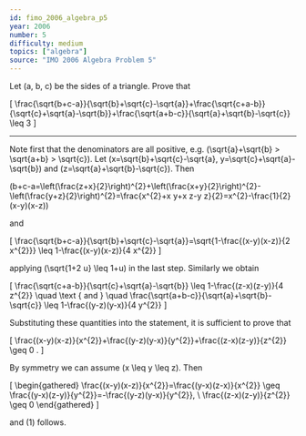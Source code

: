 ```yaml
---
id: fimo_2006_algebra_p5
year: 2006
number: 5
difficulty: medium
topics: ["algebra"]
source: "IMO 2006 Algebra Problem 5"
---
```


Let \(a, b, c\) be the sides of a triangle. Prove that

\[
\frac{\sqrt{b+c-a}}{\sqrt{b}+\sqrt{c}-\sqrt{a}}+\frac{\sqrt{c+a-b}}{\sqrt{c}+\sqrt{a}-\sqrt{b}}+\frac{\sqrt{a+b-c}}{\sqrt{a}+\sqrt{b}-\sqrt{c}} \leq 3
\]

---
Note first that the denominators are all positive, e.g. \(\sqrt{a}+\sqrt{b} > \sqrt{a+b} > \sqrt{c}\). Let \(x=\sqrt{b}+\sqrt{c}-\sqrt{a}, y=\sqrt{c}+\sqrt{a}-\sqrt{b}\) and \(z=\sqrt{a}+\sqrt{b}-\sqrt{c}\). Then

\(b+c-a=\left(\frac{z+x}{2}\right)^{2}+\left(\frac{x+y}{2}\right)^{2}-\left(\frac{y+z}{2}\right)^{2}=\frac{x^{2}+x y+x z-y z}{2}=x^{2}-\frac{1}{2}(x-y)(x-z)\)

and

\[
\frac{\sqrt{b+c-a}}{\sqrt{b}+\sqrt{c}-\sqrt{a}}=\sqrt{1-\frac{(x-y)(x-z)}{2 x^{2}}} \leq 1-\frac{(x-y)(x-z)}{4 x^{2}}
\]

applying \(\sqrt{1+2 u} \leq 1+u\) in the last step. Similarly we obtain

\[
\frac{\sqrt{c+a-b}}{\sqrt{c}+\sqrt{a}-\sqrt{b}} \leq 1-\frac{(z-x)(z-y)}{4 z^{2}} \quad \text { and } \quad \frac{\sqrt{a+b-c}}{\sqrt{a}+\sqrt{b}-\sqrt{c}} \leq 1-\frac{(y-z)(y-x)}{4 y^{2}}
\]

Substituting these quantities into the statement, it is sufficient to prove that

\[
\frac{(x-y)(x-z)}{x^{2}}+\frac{(y-z)(y-x)}{y^{2}}+\frac{(z-x)(z-y)}{z^{2}} \geq 0 .
\]

By symmetry we can assume \(x \leq y \leq z\). Then

\[
\begin{gathered}
\frac{(x-y)(x-z)}{x^{2}}=\frac{(y-x)(z-x)}{x^{2}} \geq \frac{(y-x)(z-y)}{y^{2}}=-\frac{(y-z)(y-x)}{y^{2}}, \\
\frac{(z-x)(z-y)}{z^{2}} \geq 0
\end{gathered}
\]

and (1) follows.
